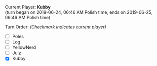 Current Player: **Kubby**  
(turn began on 2019-06-24, 06:46 AM Polish time, ends on 2019-06-25, 06:46 AM Polish time)

Turn Order: *(Checkmark indicates current player)*
- [ ] Poles
- [ ] Log
- [ ] YellowNerd
- [ ] Juiz
- [x] Kubby
